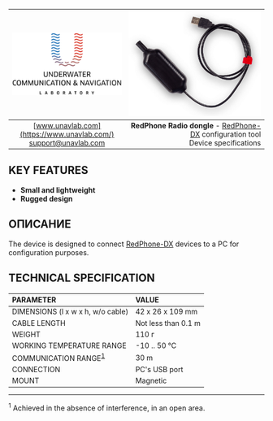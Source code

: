 <div style="page-break-after: always;"></div>

| ![logo](/documentation/sm_logo.png) | ![logo](/documentation/redphone_rf_dongle.png) |
| :---: | ---: |
| [www.unavlab.com](https://www.unavlab.com/) <br/> [support@unavlab.com](mailto:support@unavlab.com) | **RedPhone Radio dongle** - [RedPhone-DX](RedPhone_DX_Specification_en.md) configuration tool <br/> Device specifications |

## KEY FEATURES

* **Small and lightweight**
* **Rugged design**

## ОПИСАНИЕ

The device is designed to connect [RedPhone-DX](RedPhone_DX_Specification_en.md) devices to a PC for configuration purposes.

<div style="page-break-after: always;"></div>

## TECHNICAL SPECIFICATION

| PARAMETER | VALUE |
| :--- | :--- |
| DIMENSIONS (l x w x h, w/o cable) | 42 x 26 x 109 mm |
| CABLE LENGTH | Not less than 0.1 m |
| WEIGHT | 110 г |
| WORKING TEMPERATURE RANGE | -10 .. 50 °С |
| COMMUNICATION RANGE<sup>[1](#footnote1)</sup> | 30 m |
| CONNECTION | PC's USB port |
| MOUNT | Magnetic |

________________
<a name="footnote1"><sup>1</sup></a> Achieved in the absence of interference, in an open area.  
